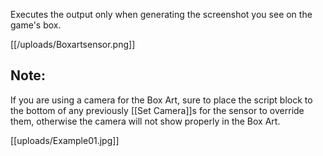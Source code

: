 Executes the output only when generating the screenshot you see on the game's box.

[[/uploads/Boxartsensor.png]]

## Note:
If you are using a camera for the Box Art, sure to place the script block to the bottom of any previously [[Set Camera]]s for the sensor to override them, otherwise the camera will not show properly in the Box Art.

[[uploads/Example01.jpg]]